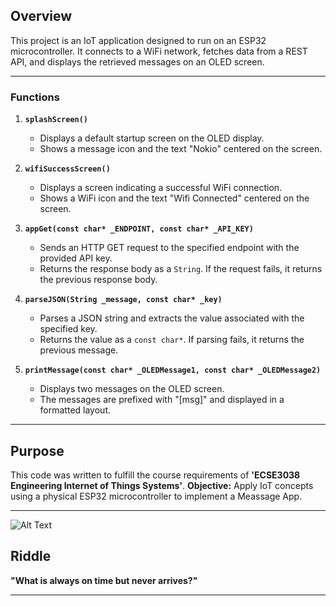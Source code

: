 
## Overview

This project is an IoT application designed to run on an ESP32 microcontroller. It connects to a WiFi network, fetches data from a REST API, and displays the retrieved messages on an OLED screen.

---

### Functions

1. **`splashScreen()`**  
   - Displays a default startup screen on the OLED display.  
   - Shows a message icon and the text "Nokio" centered on the screen.

2. **`wifiSuccessScreen()`**  
   - Displays a screen indicating a successful WiFi connection.  
   - Shows a WiFi icon and the text "Wifi Connected" centered on the screen.

3. **`appGet(const char* _ENDPOINT, const char* _API_KEY)`**  
   - Sends an HTTP GET request to the specified endpoint with the provided API key.  
   - Returns the response body as a `String`. If the request fails, it returns the previous response body.

4. **`parseJSON(String _message, const char* _key)`**  
   - Parses a JSON string and extracts the value associated with the specified key.  
   - Returns the value as a `const char*`. If parsing fails, it returns the previous message.

5. **`printMessage(const char* _OLEDMessage1, const char* _OLEDMessage2)`**  
   - Displays two messages on the OLED screen.  
   - The messages are prefixed with "[msg]" and displayed in a formatted layout.

---

## Purpose

This code was written to fulfill the course requirements of **'ECSE3038 Engineering Internet of Things Systems'**. **Objective:** Apply IoT concepts using a physical ESP32 microcontroller to implement a Meassage App.

---

![Alt Text]([https://drive.google.com/uc?id=FILE_ID](https://drive.google.com/file/d/1k6sUmjPjp53ZI-dod_arUMYpZ0DF2v3o/view?usp=sharing))


## Riddle

**"What is always on time but never arrives?"**

---
